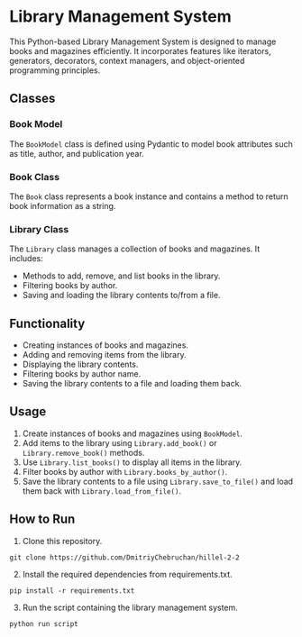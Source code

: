 # Library Management System

This Python-based Library Management System is designed to manage books and magazines efficiently. It incorporates features like iterators, generators, decorators, context managers, and object-oriented programming principles.

## Classes

### Book Model

The `BookModel` class is defined using Pydantic to model book attributes such as title, author, and publication year.

### Book Class

The `Book` class represents a book instance and contains a method to return book information as a string.

### Library Class

The `Library` class manages a collection of books and magazines. It includes:

- Methods to add, remove, and list books in the library.
- Filtering books by author.
- Saving and loading the library contents to/from a file.

## Functionality

- Creating instances of books and magazines.
- Adding and removing items from the library.
- Displaying the library contents.
- Filtering books by author name.
- Saving the library contents to a file and loading them back.

## Usage

1. Create instances of books and magazines using `BookModel`.
2. Add items to the library using `Library.add_book()` or `Library.remove_book()` methods.
3. Use `Library.list_books()` to display all items in the library.
4. Filter books by author with `Library.books_by_author()`.
5. Save the library contents to a file using `Library.save_to_file()` and load them back with `Library.load_from_file()`.

## How to Run

1. Clone this repository.
```
git clone https://github.com/DmitriyChebruchan/hillel-2-2
```
2. Install the required dependencies from requirements.txt.
```
pip install -r requirements.txt
```
3. Run the script containing the library management system.
```
python run script
```
